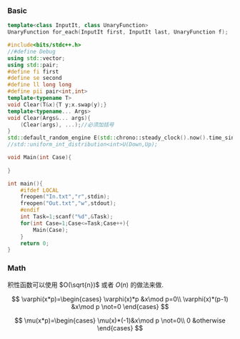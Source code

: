 ### Basic

```cpp
template<class InputIt, class UnaryFunction>
UnaryFunction for_each(InputIt first, InputIt last, UnaryFunction f);
```

```cpp
#include<bits/stdc++.h>
//#define Debug
using std::vector;
using std::pair;
#define fi first
#define se second
#define ll long long
#define pii pair<int,int>
template<typename T>
void Clear(T&x){T y;x.swap(y);}
template<typename... Args>
void Clear(Args&... args){
    (Clear(args), ...);//必须加括号
}
std::default_random_engine E(std::chrono::steady_clock().now().time_since_epoch().count());
//std::uniform_int_distribution<int>U(Down,Up);

void Main(int Case){
	
}

int main(){
	#ifdef LOCAL
	freopen("In.txt","r",stdin);
	freopen("Out.txt","w",stdout);
	#endif
	int Task=1;scanf("%d",&Task);
	for(int Case=1;Case<=Task;Case++){
		Main(Case);
	}
	return 0;
}
```

### Math

积性函数可以使用 $O(\sqrt{n})$ 或者 $O(n)$ 的做法来做.

$$
\varphi(x*p)=\begin{cases}
\varphi(x)*p &x\mod p=0\\
\varphi(x)*(p-1) &x\mod p \not=0 
\end{cases} 
$$

$$
\mu(x*p)=\begin{cases}
\mu(x)*(-1)&x\mod p \not=0\\
0 &otherwise
\end{cases}
$$